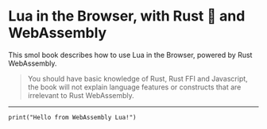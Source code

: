# Lua in the Browser, with Rust 🦀 and WebAssembly

This smol book describes how to use Lua in the Browser, powered by Rust WebAssembly.

> You should have basic knowledge of Rust, Rust FFI and Javascript, the book will not explain language features or constructs that are irrelevant to Rust WebAssembly.

---

```lua,editable
print("Hello from WebAssembly Lua!")
```
